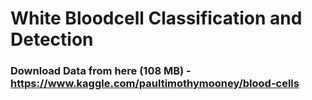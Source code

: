 # White Bloodcell Classification and Detection


### Download Data from here (108 MB) - https://www.kaggle.com/paultimothymooney/blood-cells


